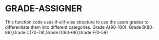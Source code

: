 # GRADE-ASSIGNER
This function code uses if-elif-else structure to use the users grades to differentiate them into different categories. Grade A(90-100), Grade B(80-89),Grade C(70-79),Grade D(60-69),Grade F(0-59)
